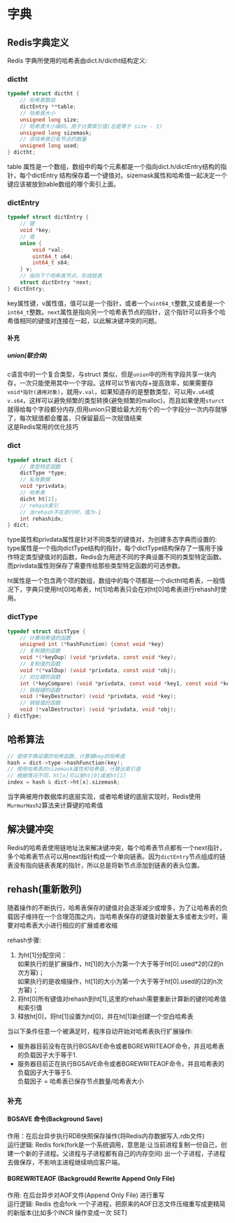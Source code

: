 # 字典 

## Redis字典定义  
Redis 字典所使用的哈希表由dict.h/dictht结构定义:
### dictht
```c
typedef struct dictht {
    // 哈希表数组
    dictEntry **table;
    // 哈希表大小
    unsigned long size;
    // 哈希表大小编码，用于计算索引值(总是等于 size - 1)
    unsigned long sizemask;
    // 该哈希表已有节点的数量
    unsigned long used;
} dictht;
```
table 属性是一个数组，数组中的每个元素都是一个指向dict.h/dictEntry结构的指针，每个dictEntry 结构保存着一个键值对。sizemask属性和哈希值一起决定一个键应该被放到table数组的哪个索引上面。  
### dictEntry
```c
typedef struct dictEntry {
    // 键
    void *key;
    // 值
    union {
        void *val;
        uint64_t u64;
        int64_t s64;
    } v;
    // 指向下个哈希表节点，形成链表
    struct dictEntry *next;
} dictEntry;
```
key属性键，v属性值，值可以是一个指针，或者一个```uint64_t```整数,又或者是一个```int64_t```整数。```next```属性是指向另一个哈希表节点的指针，这个指针可以将多个哈希值相同的键值对连接在一起，以此解决键冲突的问题。    

#### **补充**
##### union(联合体)
c语言中的一个复合类型，与struct 类似，但是```union```中的所有字段共享一块内存，一次只能使用其中一个字段。这样可以节省内存+提高效率，如果需要存 ```void*指针(通用对象)```，就用```v.val```，如果知道存的是整数类型，可以用```v.u64```或```v.s64```，这样可以避免频繁的类型转换(避免频繁的malloc)，而且如果使用```sturct```就得给每个字段都分内存,但用union只要给最大的有个的一个字段分一次内存就够了，每次赋值都会覆盖，只保留最后一次赋值结果  
这是Redis常用的优化技巧

### dict
```c
typedef struct dict {
    // 类型特定函数
    dictType *type;
    // 私有数据
    void *privdata;
    // 哈希表
    dicht ht[2];
    // rehash索引
    // 当rehash不在进行时，值为-1
    int rehashidx;
} dict;
```
type属性和privdata属性是针对不同类型的键值对，为创建多态字典而设置的:       
type属性是一个指向dictType结构的指针，每个dictType结构保存了一簇用于操作特定类型键值对的函数，Redis会为用途不同的字典设置不同的类型特定函数。而privdata属性则保存了需要传给那些类型特定函数的可选参数。  

ht属性是一个包含两个项的数组，数组中的每个项都是一个dictht哈希表，一般情况下，字典只使用ht[0]哈希表，ht[1]哈希表只会在对ht[0]哈希表进行rehash时使用。

### dictType
```c
typedef struct dictType {
    // 计算哈希值的函数
    unsigned int (*hashFunction) {const void *key}
    // 复制键的函数
    void *(*keyDup) (void *privdata, const void *key);
    // 复制值的函数
    void *(*valDup) (void *privdata, const void *obj);
    // 对比键的函数
    int (*keyCompare) (void *privdata, const void *key1, const void *key2);
    // 销毁键的函数
    void (*keyDestructor) (void *privdata, void *key);
    // 销毁值的函数
    void (*valDestructor) (void *privdata, void *obj);
} dictType;
```

## 哈希算法

```c
// 使用字典设置的哈希函数，计算键key的哈希值
hash = dict->type->hashFunction(key);
// 使用哈希表的sizemask属性和哈希值，计算出索引值
// 根据情况不同，ht[x]可以是ht[0]或者ht[1]
index = hash & dict->ht[x].sizemask;
```
当字典被用作数据库的底层实现，或者哈希键的底层实现时，Redis使用```MurmurHash2```算法来计算键的哈希值

## 解决键冲突

Redis的哈希表使用链地址法来解决键冲突，每个哈希表节点都有一个next指针，多个哈希表节点可以用next指针构成一个单向链表。因为```dictEntry```节点组成的链表没有指向链表表尾的指针，所以总是将新节点添加到链表的表头位置。

## rehash(重新散列)

随着操作的不断执行，哈希表保存的键值对会逐渐减少或增多，为了让哈希表的负载因子维持在一个合理范围之内，当哈希表保存的键值对数量太多或者太少时，需要对哈希表大小进行相应的扩展或者收缩  

rehash步骤:  
1. 为ht[1]分配空间：  
如果执行的是扩展操作，ht[1]的大小为第一个大于等于ht[0].used*2的(2的n次方幂)；  
如果执行的是收缩操作，ht[1]的大小为第一个大于等于ht[0].used的(2的n次方幂)；  
2. 将ht[0]所有键值对rehash到ht[1],这里的rehash需要重新计算新的键的哈希值和索引值  
3. 释放ht[0]，将ht[1]设置为ht[0]，并在ht[1]新创建一个空白哈希表  

当以下条件任意一个被满足时，程序自动开始对哈希表执行扩展操作:  
* 服务器目前没有在执行BGSAVE命令或者BGREWRITEAOF命令，并且哈希表的负载因子大于等于1.
* 服务器目前正在执行BGSAVE命令或者BGREWRITEAOF命令，并且哈希表的负载因子大于等于5.  
负载因子 = 哈希表已保存节点数量/哈希表大小

### 补充
#### BGSAVE 命令(Background Save)
作用：在后台异步执行RDB快照保存操作(将Redis内存数据写入.rdb文件)  
运行逻辑: Redis fork(fork是一个系统调用，意思是:让当前进程复制一份自己，创建一个新的子进程。父进程与子进程都有自己的内存空间) 出一个子进程，子进程去做保存，不影响主进程继续响应客户端。

#### BGREWRITEAOF (Backgroudd Rewrite Append Only File)
作用: 在后台异步对AOF文件(Append Only File) 进行重写  
运行逻辑: Redis 也会fork 一个子进程，把原来的AOF日志文件压缩重写成更精简的新版本(比如多个INCR 操作变成一次 SET)